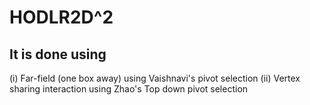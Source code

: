 # HODLR2D^2
## It is done using
(i) Far-field (one box away) using Vaishnavi's pivot selection
(ii) Vertex sharing interaction using Zhao's Top down pivot selection